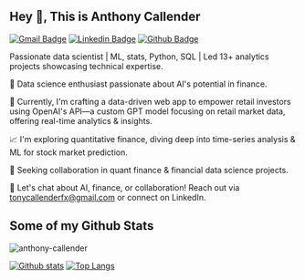 ## Hey 👋, This is Anthony Callender
[![Gmail Badge](https://img.shields.io/badge/-tonycallenderfx@gmail.com-c14438?style=flat&logo=Gmail&logoColor=white&link=mailto:tonycallenderfx@gmail.com)](mailto:tonycallenderfx@gmail.com) 
[![Linkedin Badge](https://img.shields.io/badge/-anthony-callender-0072b1?style=flat&logo=Linkedin&logoColor=white&link=https://www.linkedin.com/in/anthony-callender/)](https://www.linkedin.com/in/anthony-callender/) [![Github Badge](https://img.shields.io/badge/-anthony-callender-grey?style=flat&logo=github&logoColor=white&link=https://github.com/anthony-callender/)](https://www.github.com/anthony-callender/) <p align='left'>Passionate data scientist | ML, stats, Python, SQL | Led 13+ analytics projects showcasing technical expertise.

🌟 Data science enthusiast passionate about AI's potential in finance.

🚀 Currently, I'm crafting a data-driven web app to empower retail investors using OpenAI's API—a custom GPT model focusing on retail market data, offering real-time analytics & insights.

📈 I'm exploring quantitative finance, diving deep into time-series analysis & ML for stock market prediction.

🤝 Seeking collaboration in quant finance & financial data science projects.

💬 Let's chat about AI, finance, or collaboration! Reach out via tonycallenderfx@gmail.com or connect on LinkedIn.</p>
## Some of my Github Stats
<p align=left> <img src=https://komarev.com/ghpvc/?username=anthony-callender alt=anthony-callender /> </p>

[![Github stats](https://github-readme-stats.vercel.app/api?username=anthony-callender&show_icons=true&include_all_commits=true)](https://github.com/anthony-callender/github-readme-stats)
[![Top Langs](https://github-readme-stats.vercel.app/api/top-langs/?username=anthony-callender&layout=compact)](https://github.com/anthony-callender/github-readme-stats)

